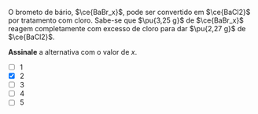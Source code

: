 O brometo de bário, $\ce{BaBr_x}$, pode ser convertido em $\ce{BaCl2}$ por tratamento com cloro. Sabe-se que $\pu{3,25 g}$ de $\ce{BaBr_x}$ reagem completamente com excesso de cloro para dar $\pu{2,27 g}$ de $\ce{BaCl2}$.

**Assinale** a alternativa com o valor de $x$.

- [ ] $1$
- [x] $2$
- [ ] $3$
- [ ] $4$
- [ ] $5$
